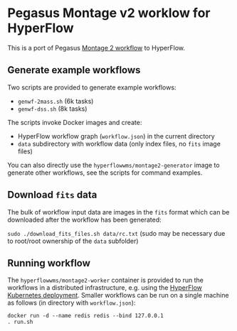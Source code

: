 # Pegasus Montage v2 worklow for HyperFlow

This is a port of Pegasus [Montage 2 workflow](https://github.com/pegasus-isi/montage-workflow-v2) to HyperFlow.

## Generate example workflows

Two scripts are provided to generate example workflows:
- `genwf-2mass.sh` (6k tasks)
- `genwf-dss.sh` (8k tasks)

The scripts invoke Docker images and create:
- HyperFlow workflow graph (`workflow.json`) in the current directory
- `data` subdirectory with workflow data (only index files, no `fits` image files) 

You can also directly use the `hyperflowwms/montage2-generator` image to generate other workflows, see the scripts for command examples.

## Download `fits` data

The bulk of workflow input data are images in the `fits` format which can be downloaded after the workflow has been generated:<br>

```sudo ./download_fits_files.sh data/rc.txt``` (sudo may be necessary due to root/root ownership of the `data` subfolder)

## Running workflow
The `hyperflowwms/montage2-worker` container is provided to run the workflows in a distributed infrastructure, e.g. using the [HyperFlow Kubernetes deployment](https://github.com/hyperflow-wms/hyperflow-k8s-deployment). Smaller workflows can be run on a single machine as follows (in directory with `workflow.json`):

```
docker run -d --name redis redis --bind 127.0.0.1
. run.sh
```
